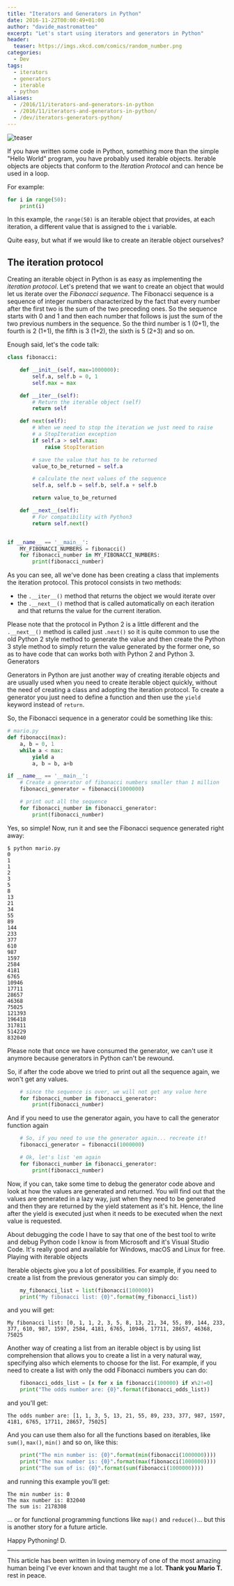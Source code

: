 ```yaml
---
title: "Iterators and Generators in Python"
date: 2016-11-22T00:00:49+01:00
author: "davide_mastromatteo"
excerpt: "Let's start using iterators and generators in Python"
header:
  teaser: https://imgs.xkcd.com/comics/random_number.png
categories:
  - Dev
tags:
  - iterators
  - generators
  - iterable
  - python
aliases:
  - /2016/11/iterators-and-generators-in-python
  - /2016/11/iterators-and-generators-in-python/  
  - /dev/iterators-generators-python/
---
```

![teaser](https://imgs.xkcd.com/comics/random_number.png)

If you have written some code in Python, something more than the simple "Hello World" program, you have probably used iterable objects. Iterable objects are objects that conform to the *Iteration Protocol* and can hence be used in a loop.

For example:

```python
for i in range(50):
    print(i)
```

In this example, the `range(50)` is an iterable object that provides, at each iteration, a different value that is assigned to the `i` variable.

Quite easy, but what if we would like to create an iterable object ourselves?

## The iteration protocol

Creating an iterable object in Python is as easy as implementing the *iteration protocol*.
Let's pretend that we want to create an object that would let us iterate over the *Fibonacci sequence*. The Fibonacci sequence is a sequence of integer numbers characterized by the fact that every number after the first two is the sum of the two preceding ones. So the sequence starts with 0 and 1 and then each number that follows is just the sum of the two previous numbers in the sequence. So the third number is 1 (0+1), the fourth is 2 (1+1), the fifth is 3 (1+2), the sixth is 5 (2+3) and so on.

Enough said, let's the code talk:

```python
class fibonacci:

    def __init__(self, max=1000000):
        self.a, self.b = 0, 1
        self.max = max

    def __iter__(self):
        # Return the iterable object (self)
        return self

    def next(self):
        # When we need to stop the iteration we just need to raise
        # a StopIteration exception
        if self.a > self.max:
            raise StopIteration

        # save the value that has to be returned
        value_to_be_returned = self.a

        # calculate the next values of the sequence
        self.a, self.b = self.b, self.a + self.b

        return value_to_be_returned

    def __next__(self):
        # For compatibility with Python3
        return self.next()


if __name__ == '__main__':
    MY_FIBONACCI_NUMBERS = fibonacci()
    for fibonacci_number in MY_FIBONACCI_NUMBERS:
        print(fibonacci_number)
```

As you can see, all we've done has been creating a class that implements the iteration protocol. This protocol consists in two methods:

- the `.__iter__()` method that returns the object we would iterate over
- the `.__next__()` method that is called automatically on each iteration and that returns the value for the current iteration.

Please note that the protocol in Python 2 is a little different and the `.__next__()` method is called just `.next()` so it is quite common to use the old Python 2 style method to generate the value and then create the Python 3 style method to simply return the value generated by the former one, so as to have code that can works both with Python 2 and Python 3.
Generators

Generators in Python are just another way of creating iterable objects and are usually used when you need to create iterable object quickly, without the need of creating a class and adopting the iteration protocol. To create a generator you just need to define a function and then use the `yield` keyword instead of `return`.

So, the Fibonacci sequence in a generator could be something like this:

```python
# mario.py
def fibonacci(max):
    a, b = 0, 1
    while a < max:
        yield a
        a, b = b, a+b

if __name__ == '__main__':
    # Create a generator of fibonacci numbers smaller than 1 million
    fibonacci_generator = fibonacci(1000000)

    # print out all the sequence
    for fibonacci_number in fibonacci_generator:
        print(fibonacci_number)
```

Yes, so simple!
Now, run it and see the Fibonacci sequence generated right away:

```console
$ python mario.py
0
1
1
2
3
5
8
13
21
34
55
89
144
233
377
610
987
1597
2584
4181
6765
10946
17711
28657
46368
75025
121393
196418
317811
514229
832040
```

Please note that once we have consumed the generator, we can't use it anymore because generators in Python can't be rewound.

So, if after the code above we tried to print out all the sequence again, we won't get any values.

```python
    # since the sequence is over, we will not get any value here
    for fibonacci_number in fibonacci_generator:
        print(fibonacci_number)
```

And if you need to use the generator again, you have to call the generator function again

```python
    # So, if you need to use the generator again... recreate it!
    fibonacci_generator = fibonacci(1000000)

    # Ok, let's list 'em again
    for fibonacci_number in fibonacci_generator:
        print(fibonacci_number)
```

Now, if you can, take some time to debug the generator code above and look at how the values are generated and returned. You will find out that the values are generated in a lazy way, just when they need to be generated and then they are returned by the yield statement as it's hit. Hence, the line after the yield is executed just when it needs to be executed when the next value is requested.

About debugging the code I have to say that one of the best tool to write and debug Python code I know is from Microsoft and it's Visual Studio Code. It's really good and available for Windows, macOS and Linux for free.
Playing with iterable objects

Iterable objects give you a lot of possibilities. For example, if you need to create a list from the previous generator you can simply do:

```python
    my_fibonacci_list = list(fibonacci(100000))
    print("My fibonacci list: {0}".format(my_fibonacci_list))
```

and you will get:

```console
My fibonacci list: [0, 1, 1, 2, 3, 5, 8, 13, 21, 34, 55, 89, 144, 233, 377, 610, 987, 1597, 2584, 4181, 6765, 10946, 17711, 28657, 46368, 75025
```

Another way of creating a list from an iterable object is by using list comprehension that allows you to create a list in a very natural way, specifying also which elements to choose for the list. For example, if you need to create a list with only the odd Fibonacci numbers you can do:

```python
    fibonacci_odds_list = [x for x in fibonacci(100000) if x%2!=0]
    print("The odds number are: {0}".format(fibonacci_odds_list))
```

and you'll get:

```console
The odds number are: [1, 1, 3, 5, 13, 21, 55, 89, 233, 377, 987, 1597, 4181, 6765, 17711, 28657, 75025]
```

And you can use them also for all the functions based on iterables, like `sum()`, `max()`, `min()` and so on, like this:

```python
    print("The min number is: {0}".format(min(fibonacci(1000000))))
    print("The max number is: {0}".format(max(fibonacci(1000000))))
    print("The sum of is: {0}".format(sum(fibonacci(1000000))))
```

and running this example you'll get:

```console
The min number is: 0
The max number is: 832040
The sum is: 2178308
```

... or for functional programming functions like `map()` and `reduce()`... but this is another story for a future article.

Happy Pythoning!
D.

---

This article has been written in loving memory of one of the most amazing human being I've ever known and that taught me a lot. **Thank you Mario T.** rest in peace.
